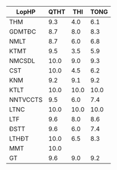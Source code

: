 |LopHP   |QTHT|THI |TONG|
|--------|----|----|----|
|THM     |9.3 |4.0 |6.1 |
|GDMTĐC  |8.7 |8.0 |8.3 |
|NMLT    |8.7 |6.0 |6.8 |
|KTMT    |9.5 |3.5 |5.9 |
|NMCSDL  |10.0|9.0 |9.3 |
|CST     |10.0|4.5 |6.2 |
|KNM     |9.2 |9.1 |9.2 |
|KTLT    |10.0|10.0|10.0|
|NNTVCCTS|9.5 |6.0 |7.4 |
|LTNC    |10.0|10.0|10.0|
|LTF     |9.6 |8.0 |8.6 |
|ĐSTT    |9.6 |6.0 |7.4 |
|LTHĐT   |10.0|6.5 |8.3 |
|MMT     |10.0|    |    |
|GT      |9.6 |9.0 |9.2 |
